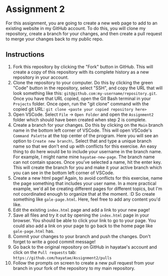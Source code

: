# Assignment 2
For this assignment, you are going to create a new web page to add to an existing website in my GitHub account. To do this, you will clone my repository, create a branch for your changes, and then create a pull request to merge your changes back to my public repo.

## Instructions
1. Fork this repository by clicking the "Fork" button in GitHub. This will create a copy of this repository with its complete history as a new repository in your account.
2. Clone the repository to your computer. Do this by clicking the green "Code" button in the repository, select "SSH", and copy the URL that will look something like this: `git@github.com:my-username/repository.git`. Once you have that URL copied, open the Git Bash terminal in your `Projects` folder. Once open, run the "git clone" command with the copied git URL:
`git clone <paste your copied repository here>`
3. Open VSCode. Select `File` -> `Open Folder` and open the `Assignment2` folder which should have been created when step 2 is complete.
4. Create a branch for your changes. Do this by clicking on the `Main` branch name in the bottom left corner of VSCode. This will open VSCode's `Command Palette` at the top center of the program. Here you will see an option to `Create new branch\`. Select that and type a unique branch name so that we don't end up with conflicts for this exercise. An easy thing to do here would be to include your username in the branch name. For example, I might name mine `hayatae-new-page`. The branch name can not contain spaces. Once you've selected a name, hit the enter key. This will create the branch for you and make it your active branch which you can see in the bottom left corner of VSCode.
5. Create a new html page! Again, to avoid conflicts for this exercise, name the page something that includes your user name. In a more practical example, we'd all be creating different pages for different topics, but I'm not coordinated enough to organize that at the moment. :D So create something like `gale-page.html`. Here, feel free to add any content you'd like.
6. Edit the existing `index.html` page and add a link to your new page!
7. Save all files and try it out by opening the `index.html` page in your browser. You should be able to click your link to go to your page. You could also add a link on your page to go back to the home page like `gale-page.html` has.
8. Commit your changes to your branch and push the changes. Don't forget to write a good commit message!
9. Go back to the original repository on GitHub in hayatae's account and click on the `Pull requests` tab: `https://github.com/hayatae/Assignment2/pulls`
10. Follow the prompts on screen to create a new pull request from your branch in your fork of the repository to my main repository.
